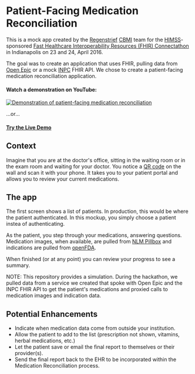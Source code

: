 Patient-Facing Medication Reconciliation
========================================

This is a mock app created by the [Regenstrief](https://www.regenstrief.org) [CBMI](https://www.regenstrief.org/centers/cbmi/) team for the [HIMSS](http://www.himss.org)-sponsored [Fast Healthcare Interoperability Resources (FHIR) Connectathon](http://indiana.himsschapter.org/Events/event.aspx?ItemNumber=47375) in Indianapolis on 23 and 24, April 2016.

The goal was to create an application that uses FHIR, pulling data from [Open Epic](https://open.epic.com) or a mock [INPC](http://www.ihie.org/indiana-network-for-patient-care) FHIR API. We chose to create a patient-facing medication reconciliation application.

#### Watch a demonstration on YouTube:
[![Demonstration of patient-facing medication reconciliation](https://img.youtube.com/vi/Z-eF0852o2g/0.jpg)](https://www.youtube.com/watch?v=Z-eF0852o2g)

...or...

#### [Try the Live Demo](https://bmamlin.github.io/org.regenstrief.fhirmedlistweb/index.html)

Context
-------
Imagine that you are at the doctor's office, sitting in the waiting room or in the exam room and waiting for your doctor.  You notice a [QR code](https://en.wikipedia.org/wiki/QR_code) on the wall and scan it with your phone. It takes you to your patient portal and allows you to review your current medications.

The app
-------
The first screen shows a list of patients. In production, this would be where the patient authenticated. In this mockup, you simply choose a patient instea of authenticating.

As the patient, you step through your medications, answering questions. Medication images, when available, are pulled from [NLM Pillbox](https://pillbox.nlm.nih.gov/developer.html) and indications are pulled from [openFDA](https://open.fda.gov/api/reference/).

When finished (or at any point) you can review your progress to see a summary.

NOTE: This repository provides a simulation. During the hackathon, we pulled data from a service we created that spoke with Open Epic and the INPC FHIR API to get the patient's medications and proxied calls to medication images and indication data.

Potential Enhancements
----------------------
* Indicate when medication data come from outside your institution.
* Allow the patient to add to the list (prescription not shown, vitamins, herbal medications, etc.)
* Let the patient save or email the final report to themselves or their provider(s).
* Send the final report back to the EHR to be incorporated within the Medication Reconciliation process.
